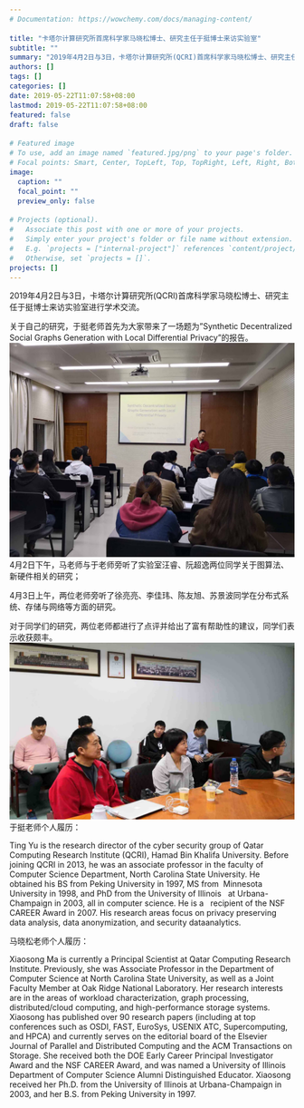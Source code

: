 ```yaml
---
# Documentation: https://wowchemy.com/docs/managing-content/

title: "卡塔尔计算研究所首席科学家马晓松博士、研究主任于挺博士来访实验室"
subtitle: ""
summary: "2019年4月2日与3日，卡塔尔计算研究所(QCRI)首席科学家马晓松博士、研究主任于挺博士来访实验室进行学术交流。"
authors: []
tags: []
categories: []
date: 2019-05-22T11:07:58+08:00
lastmod: 2019-05-22T11:07:58+08:00
featured: false
draft: false

# Featured image
# To use, add an image named `featured.jpg/png` to your page's folder.
# Focal points: Smart, Center, TopLeft, Top, TopRight, Left, Right, BottomLeft, Bottom, BottomRight.
image:
  caption: ""
  focal_point: ""
  preview_only: false

# Projects (optional).
#   Associate this post with one or more of your projects.
#   Simply enter your project's folder or file name without extension.
#   E.g. `projects = ["internal-project"]` references `content/project/deep-learning/index.md`.
#   Otherwise, set `projects = []`.
projects: []
---
```

2019年4月2日与3日，卡塔尔计算研究所(QCRI)首席科学家马晓松博士、研究主任于挺博士来访实验室进行学术交流。

关于自己的研究，于挺老师首先为大家带来了一场题为”Synthetic Decentralized Social Graphs Generation with Local Differential Privacy”的报告。
![于挺_报告_small.jpg](于挺_报告_small.jpg)
4月2日下午，马老师与于老师旁听了实验室汪睿、阮超逸两位同学关于图算法、新硬件相关的研究；

4月3日上午，两位老师旁听了徐亮亮、李佳玮、陈友旭、苏景波同学在分布式系统、存储与网络等方面的研究。

对于同学们的研究，两位老师都进行了点评并给出了富有帮助性的建议，同学们表示收获颇丰。
![马晓松_于挺_同学报告_small.jpg](马晓松_于挺_同学报告_small.jpg)
于挺老师个人履历：

Ting Yu is the research director of the cyber security group of Qatar Computing Research Institute (QCRI), Hamad Bin Khalifa University. Before joining QCRI in 2013, he was an associate professor in the faculty of Computer Science Department, North Carolina State University. He obtained his BS from Peking University in 1997, MS from ​ ​Minnesota University in 1998, and PhD from the University of Illinois ​ ​ at Urbana-Champaign in 2003, all in computer science. He is a ​ ​ recipient of the NSF CAREER Award in 2007. His research areas focus on privacy preserving data analysis, data anonymization, and security data ​analytics.

马晓松老师个人履历：

Xiaosong Ma is currently a Principal Scientist at Qatar Computing Research Institute. Previously, she was Associate Professor in the Department of Computer Science at North Carolina State University, as well as a Joint Faculty Member at Oak Ridge National Laboratory. Her research interests are in the areas of workload characterization, graph processing, distributed/cloud computing, and high-performance storage systems. Xiaosong has published over 90 research papers (including at top conferences such as OSDI, FAST, EuroSys, USENIX ATC, Supercomputing, and HPCA) and currently serves on the editorial board of the Elsevier Journal of Parallel and Distributed Computing and the ACM Transactions on Storage. She received both the DOE Early Career Principal Investigator Award and the NSF CAREER Award, and was named a University of Illinois Department of Computer Science Alumni Distinguished Educator. Xiaosong received her Ph.D. from the University of Illinois at Urbana-Champaign in 2003, and her B.S. from Peking University in 1997.